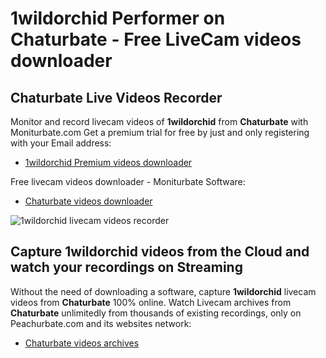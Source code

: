 # 1wildorchid Performer on Chaturbate - Free LiveCam videos downloader

## Chaturbate Live Videos Recorder

Monitor and record livecam videos of **1wildorchid** from **Chaturbate** with Moniturbate.com
Get a premium trial for free by just and only registering with your Email address:
* [1wildorchid Premium videos downloader](https://moniturbate.com/request-demo-licence-key.html)

Free livecam videos downloader - Moniturbate Software:
* [Chaturbate videos downloader](https://moniturbate.com/moniturbate-download-software.html)

![1wildorchid livecam videos recorder](https://peachurnet.com/templates/moniturbate-software.png)


## Capture 1wildorchid videos from the Cloud and watch your recordings on Streaming

Without the need of downloading a software, capture **1wildorchid** livecam videos from **Chaturbate** 100% online.
Watch Livecam archives from **Chaturbate** unlimitedly from thousands of existing recordings, only on Peachurbate.com and its websites network:
* [Chaturbate videos archives](https://peachurnet.com/)